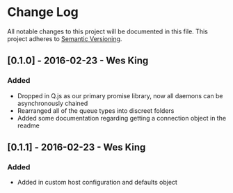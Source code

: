 # Change Log

All notable changes to this project will be documented in this file.
This project adheres to [Semantic Versioning](http://semver.org).

## [0.1.0] - 2016-02-23 - Wes King

### Added

-   Dropped in Q.js as our primary promise library, now all daemons can be asynchronously chained
-   Rearranged all of the queue types into discreet folders
-   Added some documentation regarding getting a connection object in the readme

## [0.1.1] - 2016-02-23 - Wes King

### Added

-   Added in custom host configuration and defaults object